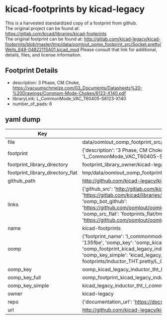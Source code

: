 # kicad-footprints by kicad-legacy  
This is a harvested standardized copy of a footprint from github.  
The original project can be found at:  
https://gitlab.com/kicad/libraries/kicad-footprints  
The original footprint can be found at:
http://gitlab.com/kicad-legacy/kicad-footprints/blob/master/tmp/data/oomlout_oomp_footprint_src/Socket.pretty/Wells_648-0482211SA01.kicad_mod
Please consult that link for additional, details, files, and license information.  
## Footprint Details
* description: 3 Phase, CM Choke, https://vacuumschmelze.com/03_Documents/Datasheets%20-%20Drawings/Commom-Mode-Chokes/6123-X140.pdf  
* libraryLink: L_CommonMode_VAC_T60405-S6123-X140  
* number_of_pads: 6  
## yaml dump  
| Key | Value |  
| --- | --- |  
| file | data/oomlout_oomp_footprint_src/kicad-footprints/Inductor_THT.pretty/L_CommonMode_VAC_T60405-S6123-X140.kicad_mod |  
| footprint | {'description': '3 Phase, CM Choke, https://vacuumschmelze.com/03_Documents/Datasheets%20-%20Drawings/Commom-Mode-Chokes/6123-X140.pdf', 'libraryLink': 'L_CommonMode_VAC_T60405-S6123-X140', 'number_of_pads': 6} |  
| footprint_library_directory | footprint_library_owner/kicad-legacy_kicad-footprints |  
| footprint_library_directory_flat | tmp/data/oomlout_oomp_footprint_src/footprints_flat/kicad_legacy_inductor_tht_l_commonmode_vac_t60405_s6123_x140/working |  
| github_path | http://github.com/kicad-legacy/kicad-footprints/blob/master/tmp/data/oomlout_oomp_footprint_src/Inductor_THT.pretty/L_CommonMode_VAC_T60405-S6123-X140.kicad_mod |  
| links | {'github_src': 'http://gitlab.com/kicad-legacy/kicad-footprints/blob/master/tmp/data/oomlout_oomp_footprint_src/Socket.pretty/Wells_648-0482211SA01.kicad_mod', 'github_src_repo': 'https://gitlab.com/kicad/libraries/kicad-footprints', 'oomp_bot': 'tmp/data/oomlout_oomp_footprint_src/footprints/kicad_legacy_inductor_tht_l_commonmode_vac_t60405_s6123_x140/working', 'oomp_bot_github': 'https://github.com/oomlout/oomlout_oomp_footprint_bot/tree/main/tmp/data/oomlout_oomp_footprint_src/footprints/kicad_legacy_inductor_tht_l_commonmode_vac_t60405_s6123_x140/working', 'oomp_src_flat': 'footprints_flat/tmp/data/oomlout_oomp_footprint_src/footprints_flat/kicad_legacy_inductor_tht_l_commonmode_vac_t60405_s6123_x140/working', 'oomp_src_flat_github': 'https://github.com/oomlout/oomlout_oomp_footprint_src/tree/main/tmp/data/oomlout_oomp_footprint_src/footprints_flat/kicad_legacy_inductor_tht_l_commonmode_vac_t60405_s6123_x140/working'} |  
| name | kicad-footprints |  
| oomp | {'footprint_name': 'l_commonmode_vac_t60405_s6123_x140', 'library_name': 'inductor_tht', 'md5': '135fbe02f68372542f9ac3262352a771', 'md5_10': '135fbe02f6', 'md5_5': '135fb', 'md5_6': '135fbe', 'oomp_key': 'oomp_kicad_legacy_inductor_tht_l_commonmode_vac_t60405_s6123_x140', 'oomp_key_extra': 'oomp_footprint_kicad_legacy_inductor_tht_l_commonmode_vac_t60405_s6123_x140', 'oomp_key_full': 'oomp_footprint_kicad_legacy_inductor_tht_l_commonmode_vac_t60405_s6123_x140_135fbe', 'oomp_key_simple': 'kicad_legacy_inductor_tht_l_commonmode_vac_t60405_s6123_x140', 'original_filename': 'data/oomlout_oomp_footprint_src/kicad-footprints/Inductor_THT.pretty/L_CommonMode_VAC_T60405-S6123-X140.kicad_mod', 'owner_name': 'kicad_legacy'} |  
| oomp_key | oomp_kicad_legacy_inductor_tht_l_commonmode_vac_t60405_s6123_x140 |  
| oomp_key_full | oomp_footprint_kicad_legacy_inductor_tht_l_commonmode_vac_t60405_s6123_x140 |  
| oomp_key_simple | kicad_legacy_inductor_tht_l_commonmode_vac_t60405_s6123_x140 |  
| owner | kicad-legacy |  
| repo | {'documentation_url': 'https://docs.github.com/rest/repos/repos#get-a-repository', 'message': 'Not Found'} |  
| url | http://github.com/kicad-legacy/kicad-footprints |  

